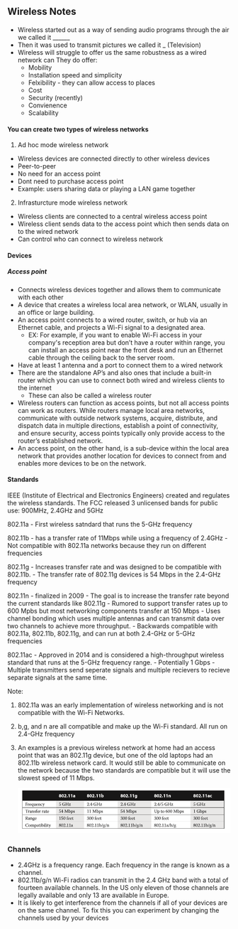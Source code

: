 ## Wireless Notes

####
- Wireless started out as a way of sending audio programs through the air we called it ______
- Then it was used to transmit pictures we called it _ (Television)
- Wireless will struggle to offer us the same robustness as a wired network can They do offer:
  - Mobility
  - Installation speed and simplicity
  - Felxibility - they can allow access to places
  - Cost
  - Security (recently)
  - Convienence
  - Scalability

#### You can create two types of wireless networks
1. Ad hoc mode wireless network
  - Wireless devices are connected directly to other wireless devices
  - Peer-to-peer 
  - No need for an access point
  - Dont need to purchase access point
  - Example: users sharing data or playing a LAN game together
2. Infrasturcture mode wireless network
  - Wireless clients are connected to a central wireless access point
  - Wireless client sends data to the access point which then sends data on to the wired network
  - Can control who can connect to wireless network
  
#### Devices
##### Access point
- Connects wireless devices together and allows them to communicate with each other
- A device that creates a wireless local area network, or WLAN, usually in an office or large building.
- An access point connects to a wired router, switch, or hub via an Ethernet cable, and projects a Wi-Fi signal to a designated area.
  - EX: For example, if you want to enable Wi-Fi access in your company's reception area but don’t have a router within range, you can install an access point near the front desk and run an Ethernet cable through the ceiling back to the server room.
- Have at least 1 antenna and a port to connect them to a wired network
- There are the standalone AP’s and also ones that include a built-in router which you can use to connect both wired and wireless clients to the internet
  - These can also be called a wireless router
- Wireless routers can function as access points, but not all access points can work as routers. While routers manage local area networks, communicate with outside network systems, acquire, distribute, and dispatch data in multiple directions, establish a point of connectivity, and ensure security, access points typically only provide access to the router’s established network.
- An access point, on the other hand, is a sub-device within the local area network that provides another location for devices to connect from and enables more devices to be on the network.
  
#### Standards
IEEE (Institute of Electrical and Electronics Engineers) created and regulates the wireless standards. The FCC released 3 unlicensed bands for public use: 900MHz, 2.4GHz and 5GHz

  802.11a
    - First wireless satndard that runs the 5-GHz frequency
    
  802.11b
    - has a transfer rate of 11Mbps while using a frequency of 2.4GHz
    - Not compatible with 802.11a networks because they run on different frequencies
   
  802.11g
    - Increases transfer rate and was designed to be compatible with 802.11b.
    - The transfer rate of 802.11g devices is 54 Mbps in the 2.4-GHz frequency
    
  802.11n
    - finalized in 2009
    - The goal is to increase the transfer rate beyond the current standards like 802.11g
    - Rumored to support transfer rates up to 600 Mpbs but most networking components transfer at 150 Mbps
    - Uses channel bonding which uses multiple antennas and can transmit data over two channels to achieve more throughput.
    - Backwards compatible with 802.11a, 802.11b, 802.11g, and can run at both 2.4-GHz or 5-GHz frequencies
 
 802.11ac
    - Approved in 2014 and is considered a high-throughput wireless standard that runs at the 5-GHz frequency range.
    - Potentially 1 Gbps
    - Multiple transmitters send seperate signals and multiple recievers to recieve separate signals at the same time.
    
  Note:
1. 802.11a was an early implementation of wireless networking and is not compatible with the Wi-Fi Networks.
2. b,g, and n are all compatible and make up the Wi-Fi standard. All run on 2.4-GHz frequency
3. An examples is a previous wireless network at home had an access point that was an 802.11g device, but one of the old laptops had an 802.11b wireless network card. It would still be able to communicate on the network because the two standards are compatible but it will use the slowest speed of 11 Mbps.
  
   ![Chart of standards](https://github.com/alyssaknight/Wireless/blob/master/wireless/chart.PNG)
   
 ### Channels
- 2.4GHz is a frequency range. Each frequency in the range is known as a channel.
- 802.11b/g/n Wi-Fi radios can transmit in the 2.4 GHz band with a total of fourteen available channels. In the US only eleven of those channels are legally available and only 13 are available in Europe.
- It is likely to get interference from the channels if all of your devices are on the same channel. To fix this you can experiment by changing the channels used by your devices
 
